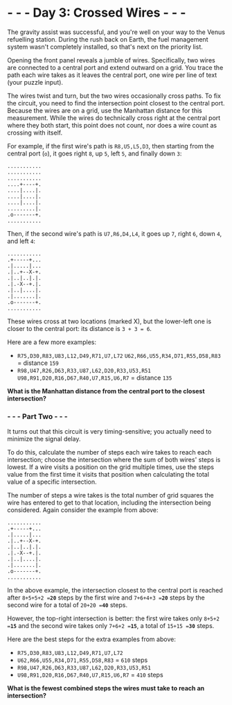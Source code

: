 # - - - Day 3: Crossed Wires - - -
The gravity assist was successful, and you're well on your way to the Venus refuelling station. During the rush back on Earth, the fuel management system wasn't completely installed, so that's next on the priority list.

Opening the front panel reveals a jumble of wires. Specifically, two wires are connected to a central port and extend outward on a grid. You trace the path each wire takes as it leaves the central port, one wire per line of text (your puzzle input).

The wires twist and turn, but the two wires occasionally cross paths. To fix the circuit, you need to find the intersection point closest to the central port. Because the wires are on a grid, use the Manhattan distance for this measurement. While the wires do technically cross right at the central port where they both start, this point does not count, nor does a wire count as crossing with itself.

For example, if the first wire's path is ``R8,U5,L5,D3``, then starting from the central port (``o``), it goes right ``8``, up ``5``, left ``5``, and finally down ``3``:

``...........``  
``...........``  
``...........``  
``....+----+.``  
``....|....|.``  
``....|....|.``  
``....|....|.``  
``.........|.``  
``.o-------+.``  
``...........``  

Then, if the second wire's path is ``U7,R6,D4,L4``, it goes up ``7``, right ``6``, down ``4``, and left ``4``:

``...........``  
``.+-----+...``  
``.|.....|...``  
``.|..+--X-+.``  
``.|..|..|.|.``  
``.|.-X--+.|.``  
``.|..|....|.``  
``.|.......|.``  
``.o-------+.``  
``...........``  

These wires cross at two locations (marked X), but the lower-left one is closer to the central port: its distance is ``3 + 3 = 6``.

Here are a few more examples:

* ``R75,D30,R83,U83,L12,D49,R71,U7,L72``
  ``U62,R66,U55,R34,D71,R55,D58,R83`` = distance ``159``
* ``R98,U47,R26,D63,R33,U87,L62,D20,R33,U53,R51``
  ``U98,R91,D20,R16,D67,R40,U7,R15,U6,R7`` = distance ``135``

**What is the Manhattan distance from the central port to the closest intersection?**


### - - - Part Two - - -
It turns out that this circuit is very timing-sensitive; you actually need to minimize the signal delay.

To do this, calculate the number of steps each wire takes to reach each intersection; choose the intersection where the sum of both wires' steps is lowest. If a wire visits a position on the grid multiple times, use the steps value from the first time it visits that position when calculating the total value of a specific intersection.

The number of steps a wire takes is the total number of grid squares the wire has entered to get to that location, including the intersection being considered. Again consider the example from above:

``...........``  
``.+-----+...``  
``.|.....|...``  
``.|..+--X-+.``  
``.|..|..|.|.``  
``.|.-X--+.|.``  
``.|..|....|.``  
``.|.......|.``  
``.o-------+.``  
``...........``  

In the above example, the intersection closest to the central port is reached after ``8+5+5+2 =``**``20``** steps by the first wire and ``7+6+4+3 =``**``20``** steps by the second wire for a total of ``20+20 =``**``40``** steps.

However, the top-right intersection is better: the first wire takes only ``8+5+2 =``**``15``** and the second wire takes only ``7+6+2 =``**``15``**, a total of ``15+15 =``**``30``** steps.

Here are the best steps for the extra examples from above:

* ``R75,D30,R83,U83,L12,D49,R71,U7,L72``
* ``U62,R66,U55,R34,D71,R55,D58,R83`` = ``610`` steps
* ``R98,U47,R26,D63,R33,U87,L62,D20,R33,U53,R51``
* ``U98,R91,D20,R16,D67,R40,U7,R15,U6,R7`` = ``410`` steps

**What is the fewest combined steps the wires must take to reach an intersection?**

